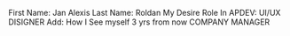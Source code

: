  First Name: Jan Alexis
 Last Name: Roldan 
 My Desire Role In APDEV: UI/UX DISIGNER
 Add: How I See myself  3 yrs from now COMPANY MANAGER
